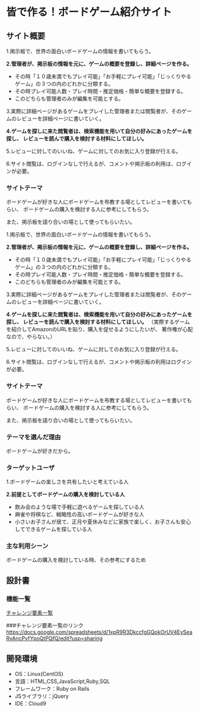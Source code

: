 # 皆で作る！ボードゲーム紹介サイト

## サイト概要

1.掲示板で、世界の面白いボードゲームの情報を書いてもらう。

**2.管理者が、掲示板の情報を元に、ゲームの概要を登録し、詳細ページを作る。**
- その時「１０歳未満でもプレイ可能」「お手軽にプレイ可能」「じっくりやるゲーム」の３つの内のどれかに分類する。
- その時プレイ可能人数・プレイ時間・推定価格・簡単な概要を登録する。
- このどちらも管理者のみが編集を可能とする。

3.実際に詳細ページがあるゲームをプレイした管理者または閲覧者が、そのゲームのレビューを詳細ページに書いていく。

**4.ゲームを探しに来た閲覧者は、検索機能を用いて自分の好みにあったゲームを探し、  レビューを読んで購入を検討する材料にしてほしい。**

5.レビューに対してのいいね、ゲームに対してのお気に入り登録が行える。

6.サイト閲覧は、ログインなしで行えるが、コメントや掲示板の利用は、ログインが必要。

### サイトテーマ
ボードゲームが好きな人にボードゲームを布教する場としてレビューを書いてもらい、
ボードゲームの購入を検討する人に参考にしてもらう。

また、掲示板を語り合いの場として使ってもらいたい。

1.掲示板で、世界の面白いボードゲームの情報を書いてもらう。

**2.管理者が、掲示板の情報を元に、ゲームの概要を登録し、詳細ページを作る。**
- その時「１０歳未満でもプレイ可能」「お手軽にプレイ可能」「じっくりやるゲーム」の３つの内のどれかに分類する。
- その時プレイ可能人数・プレイ時間・推定価格・簡単な概要を登録する。
- このどちらも管理者のみが編集を可能とする。

3.実際に詳細ページがあるゲームをプレイした管理者または閲覧者が、そのゲームのレビューを詳細ページに書いていく。

**4.ゲームを探しに来た閲覧者は、検索機能を用いて自分の好みにあったゲームを探し、  レビューを読んで購入を検討する材料にしてほしい。**
（実際するゲームを紹介してAmazonのURLを貼り、購入を促せるようにしたいが、 著作権が心配なので、やらない。）

5.レビューに対してのいいね、ゲームに対してのお気に入り登録が行える。

6.サイト閲覧は、ログインなしで行えるが、コメントや掲示板の利用はログインが必要。

### サイトテーマ
ボードゲームが好きな人にボードゲームを布教する場としてレビューを書いてもらい、
ボードゲームの購入を検討する人に参考にしてもらう。

また、掲示板を語り合いの場として使ってもらいたい。

### テーマを選んだ理由
ボードゲームが好きだから。

### ターゲットユーザ
1.ボードゲームの楽しさを共有したいと考えている人

**2.前提としてボードゲームの購入を検討している人**
- 飲み会のような場で手軽に遊べるゲームを探している人
- 麻雀や将棋など、戦略性の高いボードゲームが好きな人
- 小さいお子さんが居て、正月や夏休みなどに家族で楽しく、お子さんも安心してできるゲームを探している人



### 主な利用シーン
ボードゲームの購入を検討している時、その参考にするため

## 設計書

### 機能一覧
[チャレンジ要素一覧](https://docs.google.com/spreadsheets/d/1xpR9R3DkccfgGQokOrUV4EySeaRvAncPvfYpoQtPQfQ/edit?usp=sharing)


###チャレンジ要素一覧のリンク
https://docs.google.com/spreadsheets/d/1xpR9R3DkccfgGQokOrUV4EySeaRvAncPvfYpoQtPQfQ/edit?usp=sharing


## 開発環境
- OS：Linux(CentOS)
- 言語：HTML,CSS,JavaScript,Ruby,SQL
- フレームワーク：Ruby on Rails
- JSライブラリ：jQuery
- IDE：Cloud9